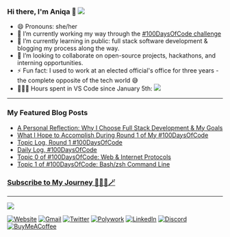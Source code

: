 ### Hi there, I'm Aniqa 👋 <a href="https://twitter.com/intent/follow?screen_name=aniqatc&tw_p=followbutton"><img src="https://img.shields.io/twitter/follow/aniqatc?label=%40aniqatc&style=social"></a>


- 😄 Pronouns: she/her
- 🔭 I’m currently working my way through the [#100DaysOfCode challenge](https://github.com/aniqatc/100-days-of-code) 
- 🌱 I’m currently learning in public: full stack software development & blogging my process along the way.
- 👯 I’m looking to collaborate on open-source projects, hackathons, and interning opportunities.
- ⚡ Fun fact: I used to work at an elected official's office for three years - the complete opposite of the tech world 😅
- 👩🏻‍💻 Hours spent in VS Code since January 5th: <a href="https://www.aniqa.io"><img src="https://wakatime.com/badge/user/c1c1c183-d190-42bd-ae4f-09370e6fbbc6.svg"></a>

---
### My Featured Blog Posts
- [A Personal Reflection: Why I Choose Full Stack Development & My Goals](https://aniqa.io/full-stack-development-path-goals/)
- [What I Hope to Accomplish During Round 1 of My #100DaysOfCode](https://aniqa.io/100-days-of-code-r1-goals-tasks/)
- [Topic Log, Round 1 #100DaysOfCode](https://www.aniqa.io/r1-topic-log/)
- [Daily Log, #100DaysOfCode](https://www.aniqa.io/r1-daily-log/)
- [Topic 0 of #100DaysOfCode: Web & Internet Protocols](https://www.aniqa.io/r1-topic-0/)
- [Topic 1 of #100DaysOfCode: Bash/zsh Command Line](https://www.aniqa.io/r1-topic-1/)

<a href="https://www.aniqa.io/subscribe/"><h3>Subscribe to My Journey 👩🏻‍💻🪄</h3></a>

---
 <a href="https://www.aniqa.io"><img src="https://github-readme-stats.vercel.app/api?username=aniqatc&hide=contribs,prs&theme=algolia"></a>
  
[![Website](https://img.shields.io/badge/-📝Blog-000?logo=�)](https://www.aniqa.io)
[![Gmail](https://img.shields.io/badge/-Gmail-000?logo=gmail)](mailto:hello@aniqa.io)
[![Twitter](https://img.shields.io/badge/-Twitter-000?logo=twitter)](https://twitter.com/aniqatc)
[![Polywork](https://img.shields.io/badge/-Polywork-000?logo=polywork)](https://updates.aniqa.io)
[![LinkedIn](https://img.shields.io/badge/LinkedIn-000?logo=linkedin)](https://www.linkedin.com/in/aniqaio/)
[![Discord](https://img.shields.io/badge/-Discord-000?logo=discord)](https://dsc.bio/aniqatc)
[![BuyMeACoffee](https://img.shields.io/badge/BuyMeACoffee-000?logo=buymeacoffee)](https://www.buymeacoffee.com/aniqatc)

